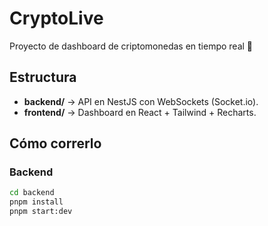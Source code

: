 # CryptoLive

Proyecto de dashboard de criptomonedas en tiempo real 🚀

## Estructura
- **backend/** → API en NestJS con WebSockets (Socket.io).
- **frontend/** → Dashboard en React + Tailwind + Recharts.

## Cómo correrlo

### Backend
```bash
cd backend
pnpm install
pnpm start:dev
